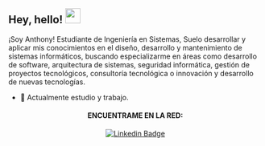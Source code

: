 <h2> Hey, hello! <img src="https://user-images.githubusercontent.com/70911022/183312043-095cc4b6-9fc5-4d34-9eb4-b21fa9de8e50.gif "width="30px"></h2>

¡Soy Anthony! Estudiante de Ingeniería en Sistemas, Suelo desarrollar y aplicar mis conocimientos en el diseño, desarrollo y mantenimiento de sistemas informáticos, buscando especializarme en áreas como desarrollo de software, arquitectura de sistemas, seguridad informática, gestión de proyectos tecnológicos, consultoría tecnológica o innovación y desarrollo de nuevas tecnologías.

- 🌱 Actualmente estudio y trabajo. 

<div align="center">
  <h4>ENCUENTRAME EN LA RED:</h4>
  
   [![Linkedin Badge](https://img.shields.io/badge/LinkedIn-0077B5?style=for-the-badge&logo=linkedin&logoColor=white)](https://www.linkedin.com/in/anthony-c-a12928111/)

  <!--  ![](https://komarev.com/ghpvc/?username=your-github-KarlyPM&color=dc143c) -->
</div>
